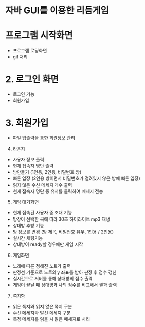 # 자바 GUI를 이용한 리듬게임


 # 프로그램 시작화면
   - 프로그램 로딩화면
   - gif 처리
   
 # 2. 로그인 화면
   - 로그인 기능
   - 회원가입
   
 # 3. 회원가입 
   - 파일 입출력을 통한 회원정보 관리
   
 4. 라운지 
   - 사용자 정보 출력
   - 현재 접속자 명단 출력
   - 방만들기 (1인용, 2인용, 비밀번호 방)
   - 빠른 입장 (2인용 방이면서 비밀번호가 걸려있지 않은 방에 빠른 입장)
   - 읽지 않은 수신 메세지 개수 출력
   - 현재 접속자 명단 중 유저를 클릭하여 메세지 전송
   
 5. 게임 대기화면
   - 현재 접속된 사용자 중 초대 기능
   - 방장이 선택한 곡에 따라 30초 하이라이트 mp3 재생
   - 상대방 추방 기능
   - 방 정보를 변경 (방 제목, 비밀번호 유무, 1인용 / 2인용)
   - 실시간 채팅기능
   - 상대방이 ready할 경우에만 게임 시작
 
 6. 게임화면
   - 노래에 따른 정해진 노트가 출력
   - 판정선 기준으로 노트의 y 좌표를 받아 판정 후 점수 갱신
   - 실시간으로 서버를 통해 상대방의 점수 출력
   - 게임이 끝날 때 상대방과 나의 점수를 비교해서 결과 출력
 
 7. 쪽지함
   - 읽은 쪽지와 읽지 않은 쪽지 구분
   - 수신 메세지와 발신 메세지 구분
   - 특정 메세지를 읽을 시 읽은 메세지로 처리
 

